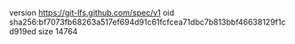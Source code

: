 version https://git-lfs.github.com/spec/v1
oid sha256:bf7073fb68263a517ef694d91c61fcfcea71dbc7b813bbf46638129f1cd919ed
size 14764
